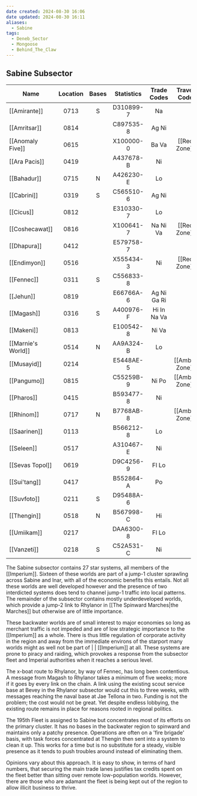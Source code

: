 ```yaml
---
date created: 2024-08-30 16:06
date updated: 2024-08-30 16:11
aliases:
  - Sabine
tags:
  - Deneb_Sector
  - Mongoose
  - Behind_The_Claw
---
```


## Sabine Subsector

| Name               | Location | Bases | Statistics | Trade Codes |   Travel Code  |  Allegiance  | Gas Giants |
| ------------------ | :------: | :---: | :--------: | :---------: | :------------: | :----------: | :--------: |
| [[Amirante]]       |   0713   |   S   |  D310899-7 |      Na     |                | [[Imperium]] |      G     |
| [[Amritsar]]       |   0814   |       |  C897535-8 |    Ag Ni    |                | [[Imperium]] |      G     |
| [[Anomaly Five]]   |   0615   |       |  X100000-0 |    Ba Va    |  [[Red Zone]]  | [[Imperium]] |      G     |
| [[Ara Pacis]]      |   0419   |       |  A437678-B |      Ni     |                | [[Imperium]] |      G     |
| [[Bahadur]]        |   0715   |   N   |  A426230-E |      Lo     |                | [[Imperium]] |      G     |
| [[Cabrini]]        |   0319   |   S   |  C565510-6 |    Ag Ni    |                | [[Imperium]] |      G     |
| [[Cicus]]          |   0812   |       |  E310330-7 |      Lo     |                | [[Imperium]] |      G     |
| [[Coshecawat]]     |   0816   |       |  X100641-7 |   Na Ni Va  |  [[Red Zone]]  | [[Imperium]] |      G     |
| [[Dhapura]]        |   0412   |       |  E579758-7 |             |                | [[Imperium]] |      G     |
| [[Endimyon]]       |   0516   |       |  X555434-3 |      Ni     |  [[Red Zone]]  | [[Imperium]] |      G     |
| [[Fennec]]         |   0311   |   S   |  C556833-8 |             |                | [[Imperium]] |            |
| [[Jehun]]          |   0819   |       |  E66766A-6 | Ag Ni Ga Ri |                | [[Imperium]] |      G     |
| [[Magash]]         |   0316   |   S   |  A400976-F | Hi In Na Va |                | [[Imperium]] |      G     |
| [[Makeni]]         |   0813   |       |  E100542-8 |    Ni Va    |                | [[Imperium]] |      G     |
| [[Marnie's World]] |   0514   |   N   |  AA9A324-B |      Lo     |                | [[Imperium]] |            |
| [[Musayid]]        |   0214   |       |  E5448AE-5 |             | [[Amber Zone]] | [[Imperium]] |      G     |
| [[Pangumo]]        |   0815   |       |  C55259B-9 |    Ni Po    | [[Amber Zone]] | [[Imperium]] |      G     |
| [[Pharos]]         |   0415   |       |  B593477-8 |      Ni     |                | [[Imperium]] |      G     |
| [[Rhinom]]         |   0717   |   N   |  B7768AB-8 |             | [[Amber Zone]] | [[Imperium]] |      G     |
| [[Saarinen]]       |   0113   |       |  B566212-8 |      Lo     |                | [[Imperium]] |      G     |
| [[Seleen]]         |   0517   |       |  A310467-E |      Ni     |                | [[Imperium]] |      G     |
| [[Sevas Topol]]    |   0619   |       |  D9C4256-9 |    Fl Lo    |                | [[Imperium]] |      G     |
| [[Sui'tang]]       |   0417   |       |  B552864-A |      Po     |                | [[Imperium]] |      G     |
| [[Suvfoto]]        |   0211   |   S   |  D95488A-6 |             |                | [[Imperium]] |      G     |
| [[Thengin]]        |   0518   |   N   |  B567998-C |      Hi     |                | [[Imperium]] |      G     |
| [[Umiikam]]        |   0217   |       |  DAA6300-8 |    Fl Lo    |                | [[Imperium]] |      G     |
| [[Vanzeti]]        |   0218   |   S   |  C52A531-C |      Ni     |                | [[Imperium]] |      G     |

The Sabine subsector contains 27 star systems, all members of the [[Imperium]]. Sixteen of these worlds are part of a jump-1 cluster sprawling across Sabine and Inar, with all of the economic benefits this entails.  Not all these worlds are well developed however and the presence of two interdicted systems does tend to channel jump-1 traffic into local patterns. The remainder of the subsector contains mostly underdeveloped worlds, which provide a jump-2 link to Rhylanor in [[The Spinward Marches|the Marches]] but otherwise are of little importance.

These backwater worlds are of small interest to major economies so long as merchant traffic is not impeded and are of low strategic importance to the [[Imperium]] as a whole. There is thus little regulation of corporate activity in the region and away from the immediate environs of the starport many worlds might as well not be part of | | [[Imperium]] at all. These systems are prone to piracy and raiding, which provokes a response from the subsector fleet and Imperial authorities when it reaches a serious level.

The x-boat route to Rhylanor, by way of Fennec, has long been contentious. A message from Magash to Rhylanor takes a minimum of five weeks; more if it goes by every link on the chain. A link using the existing scout service base at Bevey in the Rhylanor subsector would cut this to three weeks, with messages reaching the naval base at Jae Tellona in two. Funding is not the problem; the cost would not be great. Yet despite endless lobbying, the existing route remains in place for reasons rooted in regional politics.

The 195th Fleet is assigned to Sabine but concentrates most of its efforts on the primary cluster. It has no bases in the backwater region to spinward and maintains only a patchy presence. Operations are often on a 'fire brigade' basis, with task forces concentrated at Thengin then sent into a system to clean it up. This works for a time but is no substitute for a steady, visible presence as it tends to push troubles around instead of eliminating them.

Opinions vary about this approach. It is easy to show, in terms of hard numbers, that securing the main trade lanes justifies tax credits spent on the fleet better than sitting over remote low-population worlds. However, there are those who are adamant the fleet is being kept out of the region to allow illicit business to thrive.
